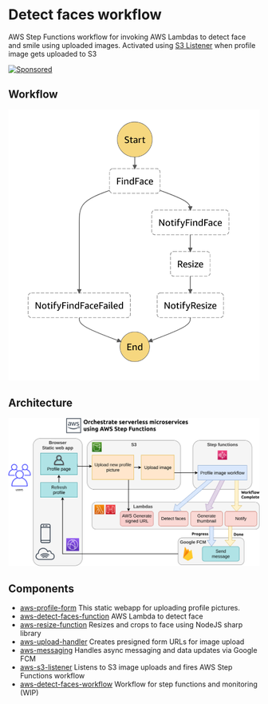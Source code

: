 # Detect faces workflow

AWS Step Functions workflow for invoking AWS Lambdas to detect face and smile using uploaded images.
Activated using [S3 Listener](https://github.com/huksley/aws-s3-listener/) when profile image gets uploaded to S3

[![Sponsored](https://img.shields.io/badge/chilicorn-sponsored-brightgreen.svg)](http://spiceprogram.org/oss-sponsorship/)

## Workflow

![Workflow](workflow.png)

## Architecture

![Architecture](architecture.png)

## Components

- [aws-profile-form](https://github.com/huksley/aws-profile-form/) This static webapp for uploading profile pictures.
- [aws-detect-faces-function](https://github.com/huksley/aws-detect-faces-function/) AWS Lambda to detect face
- [aws-resize-function](https://github.com/huksley/aws-resize-function/) Resizes and crops to face using NodeJS sharp library
- [aws-upload-handler](https://github.com/huksley/aws-upload-handler/) Creates presigned form URLs for image upload
- [aws-messaging](https://github.com/huksley/aws-messaging/) Handles async messaging and data updates via Google FCM
- [aws-s3-listener](https://github.com/huksley/aws-s3-listener/) Listens to S3 image uploads and fires AWS Step Functions workflow
- [aws-detect-faces-workflow](https://github.com/huksley/aws-detect-faces-workflow) Workflow for step functions and monitoring (WIP)
